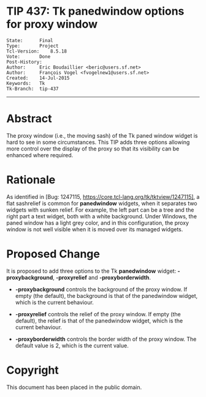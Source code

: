 # TIP 437: Tk panedwindow options for proxy window
	State:		Final
	Type:		Project
	Tcl-Version:	8.5.18
	Vote:		Done
	Post-History:	
	Author:		Eric Boudaillier <beric@users.sf.net>
	Author:		François Vogel <fvogelnew1@users.sf.net>
	Created:	14-Jul-2015
	Keywords:	Tk
	Tk-Branch:	tip-437
-----

# Abstract

The proxy window \(i.e., the moving sash\) of the Tk paned window widget is hard
to see in some circumstances.  This TIP adds three options allowing more
control over the display of the proxy so that its visibility can be enhanced
where required.

# Rationale

As identified in [Bug: 1247115, <https://core.tcl-lang.org/tk/tktview/1247115],> a
flat sashrelief is common for **panedwindow** widgets, when it separates two
widgets with sunken relief.  For example, the left part can be a tree and the
right part a text widget, both with a white background.  Under Windows, the
paned window has a light grey color, and in this configuration, the proxy
window is not well visible when it is moved over its managed widgets.

# Proposed Change

It is proposed to add three options to the Tk **panedwindow** widget:
**-proxybackground**, **-proxyrelief** and **-proxyborderwidth**.

 * **-proxybackground** controls the background of the proxy window.  If
   empty \(the default\), the background is that of the panedwindow widget,
   which is the current behaviour.

 * **-proxyrelief** controls the relief of the proxy window.  If empty \(the
   default\), the relief is that of the panedwindow widget, which is the
   current behaviour.

 * **-proxyborderwidth** controls the border width of the proxy window.  The
   default value is 2, which is the current value.

# Copyright

This document has been placed in the public domain.

